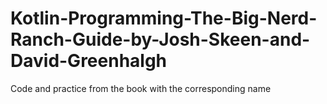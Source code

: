 # Kotlin-Programming-The-Big-Nerd-Ranch-Guide-by-Josh-Skeen-and-David-Greenhalgh
Code and practice from the book with the corresponding name
